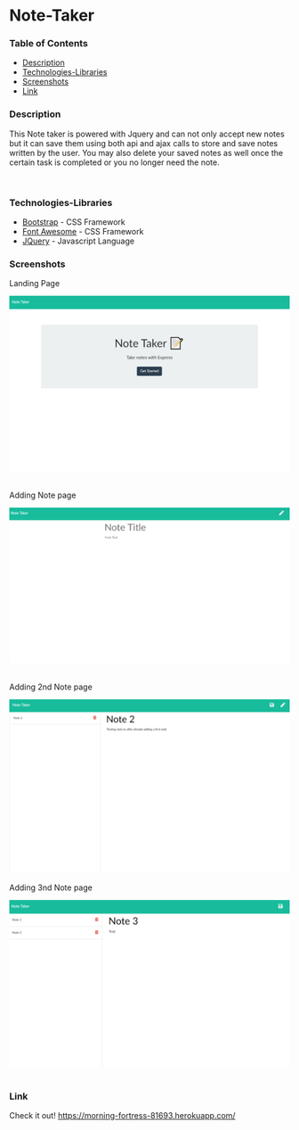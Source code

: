 # Note-Taker


### Table of Contents
- [Description](#Description)
- [Technologies-Libraries](#Technologies-Libraries)
- [Screenshots](#Screenshots)
- [Link](#Link)
​
### Description
This Note taker is powered with Jquery and can not only accept new notes but it can save them using both api and ajax calls to store and save notes written by the user. You may also delete your saved notes as well once the certain task is completed or you no longer need the note.

​
### Technologies-Libraries
- [Bootstrap](https:https://getbootstrap.com/) - CSS Framework
- [Font Awesome](https://fontawesome.com/) - CSS Framework
- [JQuery](https://https://jquery.com/) - Javascript Language
​
### Screenshots

Landing Page

![Image](public/assets/images/Capture1.PNG)    
​

Adding Note page

![Image](public/assets/images/Capture2.PNG)
​

Adding 2nd Note page

![Image](public/assets/images/Capture3.PNG)

Adding 3nd Note page

![Image](public/assets/images/Capture4.PNG)
​
### Link
Check it out!
 https://morning-fortress-81693.herokuapp.com/
